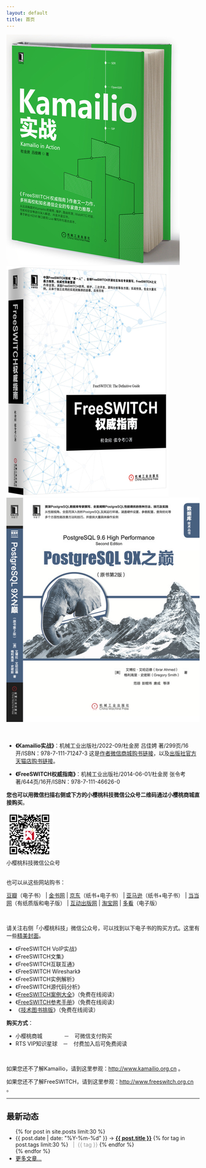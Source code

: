 ```yaml
---
layout: default
title: 首页
---
```


<div>
<div class="span4">
<a href="/2022/08/21/kamailio-in-action.html">
<img style="align-self: center;" src="/images/kamailio-in-action.jpg" />
</a>
</div>
<div class="span4">
<img style="align-self: center;" src="/images/fsdg.jpg" />
</div>
<div class="span4">
<img style="align-self: center;" src="/images/pg9x.jpg" />
</div>
</div>

<br style="clear: both"/>
<br style="clear: both"/>

- **《Kamailio实战》**：机械工业出版社/2022-09/杜金房 吕佳娉 著/299页/16开/ISBN：978-7-111-71247-3 这是[作者微信商城购书链接](https://mp.weixin.qq.com/s/UjD5hV3h9AZlCow9kjQUmQ)，以及[出版社官方天猫店购书链接](https://m.tb.cn/h.U86nD34)。

- **《FreeSWITCH权威指南》**：机械工业出版社/2014-06-01/杜金房 张令考 著/644页/16开/ISBN：978-7-111-46626-0

**您也可以用微信扫描右侧或下方的小樱桃科技微信公众号二维码通过小樱桃商城直接购买**。

<div class="mobile-only">
<img style="align-self: center;" src="/images/xyt.jpg" />
<br/>
小樱桃科技微信公众号
<br/>
<br/>
</div>

也可以从这些网站购书：

<!-- [有赞商城](http://wap.koudaitong.com/v2/showcase/goods?alias=vmrygm92&activity=&ps=320) -->

[豆瓣](https://read.douban.com/reader/ebook/15303799/)（电子书）
| [金书网](http://www.golden-book.com/booksinfo/17/1753082.html)
| [京东](http://item.jd.com/11472569.html)（纸书+电子书）
| [亚马逊](http://www.amazon.cn/FreeSWITCH%E6%9D%83%E5%A8%81%E6%8C%87%E5%8D%97-%E6%9D%9C%E9%87%91%E6%88%BF/dp/B00KMJ2OOY/qid=1401772222&sr=8-1&keywords=FreeSWITCH%E6%9D%83%E5%A8%81%E6%8C%87%E5%8D%97#)（纸书+电子书）
| [当当网](http://product.dangdang.com/23486629.html#ddclick?act=click&pos=23486629_0_0_q&cat=&key=FreeSWITCH%C8%A8%CD%FE%D6%B8%C4%CF&qinfo=1_1_48&pinfo=&minfo=&ninfo=&custid=&permid=20140210213048766540706674106335572&ref=http%3A%2F%2Fwww.dangdang.com%2F&rcount=&type=&t=1401772355000)（有纸质版和电子版）
| [互动出版网](http://product.china-pub.com/3770217)
| [淘宝网](http://s.taobao.com/search?q=FreeSWITCH%C8%A8%CD%FE%D6%B8%C4%CF&commend=all&ssid=s5-e&search_type=item&sourceId=tb.index&spm=1.7274553.1997520841.1&initiative_id=tbindexz_20140604)
| [多看](http://www.duokan.com/book/52410)（电子版）


<br style="clear:both">

请关注右侧「小樱桃科技」微信公众号，可以找到以下电子书的购买方式。这里有一些[精美封面](/2020/03/21/FreeSWITCH-ebooks.html)。

* 《FreeSWITCH VoIP实战》 
* 《FreeSWITCH文集》
* 《FreeSWITCH互联互通》
* 《FreeSWITCH Wireshark》
* 《FreeSWITCH实例解析》
* 《FreeSWITCH源代码分析》
* 《[FreeSWITCH案例大全](http://freeswitch.org.cn/books/case-study/)》（免费在线阅读）
* 《[FreeSWITCH参考手册](http://freeswitch.org.cn/books/references/)》（免费在线阅读）
* 《[技术图书排版](http://freeswitch.org.cn/books/typesetting/)》（免费在线阅读）

**购买方式**：

* 小樱桃商城　　　　－　可微信支付购买
* RTS VIP知识星球　－　付费加入后可免费阅读

<br style="clear:both">

如果您还不了解Kamailio，请到这里参观：<http://www.kamailio.org.cn> 。

如果您还不了解FreeSWITCH，请到这里参观：<http://www.freeswitch.org.cn> 。
<br>

<hr>

## 最新动态


<ul class="posts">
  {% for post in site.posts limit:30 %}
    <li class="post-list"><span>{{ post.date | date: "%Y-%m-%d" }}</span> &rarr;
    <a href="{{ post.url }}"><strong>{{ post.title }}</strong></a>
    {% for tag in post.tags limit:30 %}
      <span style="color:#999">&nbsp;&nbsp;|&nbsp;&nbsp;{{ tag }}</span>
    {% endfor %}
    </li>
  {% endfor %}
    <li class="post-list"><span><a href="/posts.html">更多文章...</a></span></li>
</ul>

<br><br>
